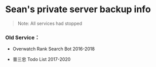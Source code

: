 # Sean's private server backup info #

> Note: All services had stopped

### Old Service：

* Overwatch Rank Search Bot 2016-2018

* 普三忠 Todo List 2017-2020

